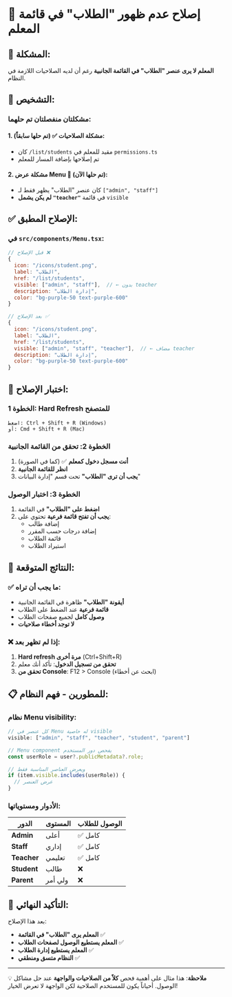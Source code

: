 # 🔧 إصلاح عدم ظهور "الطلاب" في قائمة المعلم

## 🚨 المشكلة:
**المعلم لا يرى عنصر "الطلاب" في القائمة الجانبية** رغم أن لديه الصلاحيات اللازمة في النظام.

## 🎯 التشخيص:

### مشكلتان منفصلتان تم حلهما:

#### 1. **مشكلة الصلاحيات** ✅ (تم حلها سابقاً):
- كان `/list/students` مقيد للمعلم في `permissions.ts`
- تم إصلاحها بإضافة المسار للمعلم

#### 2. **مشكلة عرض Menu** 🔧 (تم حلها الآن):
- كان عنصر "الطلاب" يظهر فقط لـ `["admin", "staff"]`
- **لم يكن يشمل `"teacher"`** في قائمة `visible`

## ✅ الإصلاح المطبق:

### في `src/components/Menu.tsx`:

```javascript
// قبل الإصلاح ❌
{
  icon: "/icons/student.png",
  label: "الطلاب",
  href: "/list/students",
  visible: ["admin", "staff"],  // ← بدون teacher
  description: "إدارة الطلاب",
  color: "bg-purple-50 text-purple-600"
}

// بعد الإصلاح ✅
{
  icon: "/icons/student.png", 
  label: "الطلاب",
  href: "/list/students",
  visible: ["admin", "staff", "teacher"],  // ← مضاف teacher
  description: "إدارة الطلاب",
  color: "bg-purple-50 text-purple-600"
}
```

## 🚀 اختبار الإصلاح:

### الخطوة 1: Hard Refresh للمتصفح
```
اضغط: Ctrl + Shift + R (Windows)
أو: Cmd + Shift + R (Mac)
```

### الخطوة 2: تحقق من القائمة الجانبية
1. **أنت مسجل دخول كمعلم** ✅ (كما في الصورة)
2. **انظر للقائمة الجانبية** 
3. **يجب أن ترى "الطلاب"** تحت قسم "إدارة البيانات"

### الخطوة 3: اختبار الوصول
1. **اضغط على "الطلاب"** في القائمة
2. **يجب أن تفتح قائمة فرعية** تحتوي على:
   - إضافة طالب
   - إضافة درجات حسب المقرر  
   - قائمة الطلاب
   - استيراد الطلاب

## 🎯 النتائج المتوقعة:

### ✅ ما يجب أن تراه:
- **أيقونة "الطلاب"** ظاهرة في القائمة الجانبية
- **قائمة فرعية** عند الضغط على الطلاب
- **وصول كامل** لجميع صفحات الطلاب
- **لا توجد أخطاء صلاحيات**

### ❌ إذا لم تظهر بعد:
1. **Hard refresh مرة أخرى** (Ctrl+Shift+R)
2. **تحقق من تسجيل الدخول**: تأكد أنك معلم
3. **تحقق من Console**: F12 > Console (ابحث عن أخطاء)

## 📋 للمطورين - فهم النظام:

### نظام Menu visibility:
```javascript
// كل عنصر في Menu له خاصية visible
visible: ["admin", "staff", "teacher", "student", "parent"]

// Menu component يفحص دور المستخدم
const userRole = user?.publicMetadata?.role;

// ويعرض العناصر المناسبة فقط
if (item.visible.includes(userRole)) {
  // عرض العنصر
}
```

### الأدوار ومستوياتها:
| الدور | المستوى | الوصول للطلاب |
|-------|---------|----------------|
| **Admin** | أعلى | ✅ كامل |
| **Staff** | إداري | ✅ كامل |  
| **Teacher** | تعليمي | ✅ كامل |
| **Student** | طالب | ❌ |
| **Parent** | ولي أمر | ❌ |

## 🎉 التأكيد النهائي:

بعد هذا الإصلاح:
- **المعلم يرى "الطلاب" في القائمة** ✅
- **المعلم يستطيع الوصول لصفحات الطلاب** ✅  
- **المعلم يستطيع إدارة الطلاب** ✅
- **النظام متسق ومنطقي** ✅

---

💡 **ملاحظة**: هذا مثال على أهمية فحص **كلاً من الصلاحيات والواجهة** عند حل مشاكل الوصول. أحياناً يكون للمستخدم الصلاحية لكن الواجهة لا تعرض الخيار!
